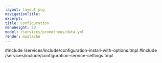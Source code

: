 ```yaml
---
layout: layout.pug
navigationTitle:
excerpt:
title: Configuration
menuWeight: 20
model: /services/prometheus/data.yml
render: mustache
---
```


#include /services/include/configuration-install-with-options.tmpl
#include /services/include/configuration-service-settings.tmpl
